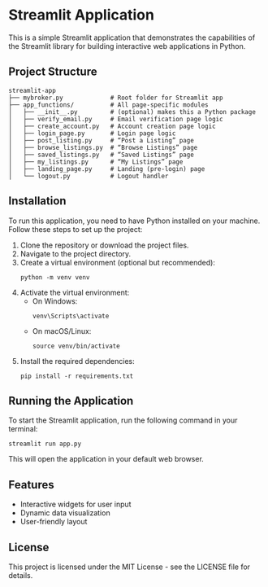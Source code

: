 # Streamlit Application

This is a simple Streamlit application that demonstrates the capabilities of the Streamlit library for building interactive web applications in Python.

## Project Structure

```
streamlit-app
├── mybroker.py             # Root folder for Streamlit app
├── app_functions/          # All page‑specific modules
│   ├── __init__.py         # (optional) makes this a Python package
│   ├── verify_email.py     # Email verification page logic
│   ├── create_account.py   # Account creation page logic
│   ├── login_page.py       # Login page logic
│   ├── post_listing.py     # “Post a Listing” page
│   ├── browse_listings.py  # “Browse Listings” page
│   ├── saved_listings.py   # “Saved Listings” page
│   ├── my_listings.py      # “My Listings” page
│   ├── landing_page.py     # Landing (pre‑login) page
│   └── logout.py           # Logout handler
```

## Installation

To run this application, you need to have Python installed on your machine. Follow these steps to set up the project:

1. Clone the repository or download the project files.
2. Navigate to the project directory.
3. Create a virtual environment (optional but recommended):
   ```
   python -m venv venv
   ```
4. Activate the virtual environment:
   - On Windows:
     ```
     venv\Scripts\activate
     ```
   - On macOS/Linux:
     ```
     source venv/bin/activate
     ```
5. Install the required dependencies:
   ```
   pip install -r requirements.txt
   ```

## Running the Application

To start the Streamlit application, run the following command in your terminal:

```
streamlit run app.py
```

This will open the application in your default web browser.

## Features

- Interactive widgets for user input
- Dynamic data visualization
- User-friendly layout

## License

This project is licensed under the MIT License - see the LICENSE file for details.
